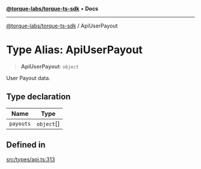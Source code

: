 [**@torque-labs/torque-ts-sdk**](../README.md) • **Docs**

***

[@torque-labs/torque-ts-sdk](../globals.md) / ApiUserPayout

# Type Alias: ApiUserPayout

> **ApiUserPayout**: `object`

User Payout data.

## Type declaration

| Name | Type |
| ------ | ------ |
| `payouts` | `object`[] |

## Defined in

[src/types/api.ts:313](https://github.com/torque-labs/torque-ts-sdk/blob/e34efdf278512e8a58bacdba966e9cd90b1db20a/src/types/api.ts#L313)
